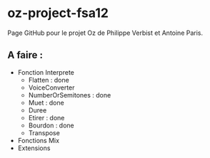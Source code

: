 oz-project-fsa12
================
Page GitHub pour le projet Oz de Philippe Verbist et Antoine Paris.

A faire :
---------
* Fonction Interprete
    * Flatten : done
    * VoiceConverter
    * NumberOrSemitones : done
    * Muet : done
    * Duree
    * Etirer : done
    * Bourdon : done
    * Transpose
* Fonctions Mix
* Extensions
